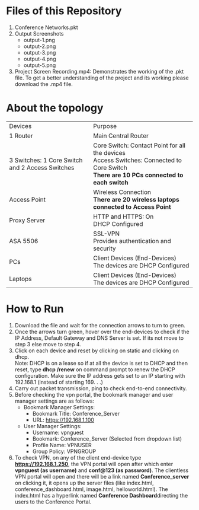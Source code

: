 # Files of this Repository

1. Conference Networks.pkt
2. Output Screenshots
   - output-1.png
   - output-2.png
   - output-3.png
   - output-4.png
   - output-5.png
3. Project Screen Recording.mp4: Demonstrates the working of the .pkt file. To get a better understanding of the project and its working please download the .mp4 file.

# About the topology
 <table>
   <tr>
     <td>Devices</td>
     <td>Purpose</td>
   </tr>
   <tr>
     <td>
       1 Router 
     </td>
     <td>
       Main Central Router
     </td>
   </tr>
   <tr>
     <td>
       3 Switches: 1 Core Switch and 2 Access Switches
     </td>
     <td>
       Core Switch: Contact Point for all the devices<br>
       Access Switches: Connected to Core Switch<br>
       <b>There are 10 PCs connected to each switch</b>
     </td>
   </tr>
   <tr>
     <td>Access Point</td>
     <td>
       Wireless Connection<br>
       <b>There are 20 wireless laptops connected to Access Point</b>
     </td>
   </tr>
   <tr>
     <td>
       Proxy Server
     </td>
     <td>
        HTTP and HTTPS: On<br>
        DHCP Configured
     </td>
   </tr>
   <tr>
     <td>
       ASA 5506
     </td>
     <td>
       SSL-VPN<br>
       Provides authentication and security
     </td>
   </tr>
   <tr>
     <td>PCs</td>
     <td>Client Devices (End-Devices)<br>The devices are DHCP Configured</td>
   </tr>
   <tr>
     <td>Laptops</td>
     <td>Client Devices (End-Devices)<br>The devices are DHCP Configured</td>
   </tr>
 </table>

 # How to Run
 1. Download the file and wait for the connection arrows to turn to green.
 2. Once the arrows turn green, hover over the end-devices to check if the IP Address, Default Gateway and DNS Server is set. If its not move to step 3 else move to step 4.
 3. Click on each device and reset by clicking on static and clicking on dhcp.
    <br>Note: DHCP is on a lease so if at all the device is set to DHCP and then reset, type <b>dhcp /renew</b> on command prompt to renew the DHCP configuration. Make sure the IP address gets set to an IP starting with 192.168.1 (instead of starting 169. . .)
4. Carry out packet transmission, ping to check end-to-end connectivity.
5. Before checking the vpn portal, the bookmark manager and user manager settings are as follows:
   <br>
   - Bookmark Manager Settings: <br>
      - Bookmark Title: Conference_Server
      - URL: https://192.168.1.100<br>
   - User Manager Settings:<br>
      - Username: vpnguest
      - Bookmark: Conference_Server (Selected from dropdown list)
      - Profile Name: VPNUSER
      - Group Policy: VPNGROUP
7. To check VPN, on any of the client end-device type <b>https://192.168.1.250</b>, the VPN portal will open after which enter <b>vpnguest (as username)</b> and <b>conf@123 (as password)</b>.
   The clientless VPN portal will open and there will be a link named <b>Conference_server</b> on clicking it, it opens up the server files (like index.html, conference_dashboard.html, image.html, helloworld.html). The index.html has a hyperlink named <b>Conference Dashboard</b>directing the users to the Conference Portal.


   


